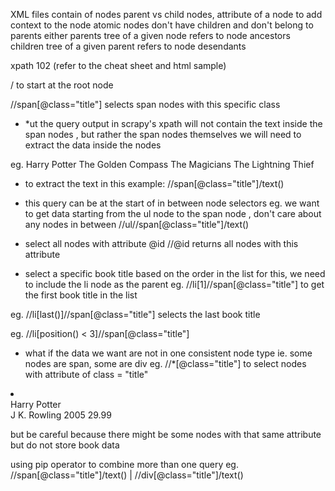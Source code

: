 XML files contain of nodes
parent vs child nodes, attribute of a node to add context to the node
atomic nodes don't have children and don't belong to parents either
parents tree of a given node refers to node ancestors
children tree of a given parent refers to node desendants



xpath 102 (refer to the cheat sheet and html sample)

/ to start at the root node

//span[@class="title"] selects span nodes with this specific class


* *ut the query output in scrapy's xpath will not contain the text inside the span nodes
, but rather the span nodes themselves
we will need to extract the data inside the nodes

eg. 
<span class="title">Harry Potter</span>
<span class="title">The Golden Compass</span>
<span class="title">The Magicians</span>
<span class="title">The Lightning Thief</span>


* to extract the text in this example:
//span[@class="title"]/text()

* this query can be at the start of in between node selectors
eg. we want to get data starting from the ul node to the span node
, don't care about any nodes in between
//ul//span[@class="title"]/text()


* select all nodes with attribute @id
//@id returns all nodes with this attribute


* select a specific book title based on the order in the list
for this, we need to include the li node as the parent
eg. //li[1]//span[@class="title"]
to get the first book title in the list

eg. //li[last()]//span[@class="title"]
selects the last book title

eg. //li[position() < 3]//span[@class="title"]


* what if the data we want are not in one consistent node type
ie. some nodes are span, some are div
eg. //*[@class="title"] to select nodes with attribute of class = "title"

<li class="book">
    <div class="title">Harry Potter</div>
    <span class="author">J K. Rowling</span>
    <span class="year">2005</span>
    <span class="price">29.99</span>
</li>

but be careful because there might be some nodes with that same attribute but
do not store book data


using pip operator to combine more than one query
eg. //span[@class="title"]/text() | //div[@class="title"]/text()